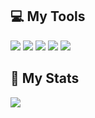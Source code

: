 
## 💻 My Tools
[![](https://skillicons.dev/icons?i=py)](https://python.org/ "Python")
[![](https://skillicons.dev/icons?i=pycharm)](https://jetbrains.com/pycharm/ "PyCharm")
[![](https://skillicons.dev/icons?i=html)](## "HTML")
[![](https://skillicons.dev/icons?i=css)](## "CSS")
[![](https://skillicons.dev/icons?i=sqlite)](https://sqlite.org/ "SQLite")


## 🚀 My Stats
[![](https://github-readme-stats.vercel.app/api?username=tibue99&theme=dracula&count_private=true&show_icons=true&hide=contribs)](https://github.com/tibue99)
